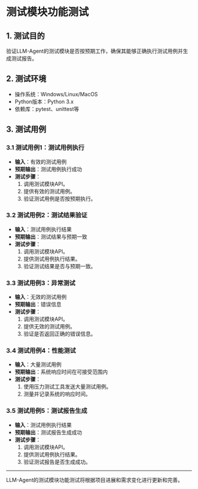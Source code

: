 # 测试模块功能测试

## 1. 测试目的

验证LLM-Agent的测试模块是否按预期工作，确保其能够正确执行测试用例并生成测试报告。

## 2. 测试环境

- 操作系统：Windows/Linux/MacOS
- Python版本：Python 3.x
- 依赖库：pytest、unittest等

## 3. 测试用例

### 3.1 测试用例1：测试用例执行

- **输入**：有效的测试用例
- **预期输出**：测试用例执行成功
- **测试步骤**：
  1. 调用测试模块API。
  2. 提供有效的测试用例。
  3. 验证测试用例是否按预期执行。

### 3.2 测试用例2：测试结果验证

- **输入**：测试用例执行结果
- **预期输出**：测试结果与预期一致
- **测试步骤**：
  1. 调用测试模块API。
  2. 提供测试用例执行结果。
  3. 验证测试结果是否与预期一致。

### 3.3 测试用例3：异常测试

- **输入**：无效的测试用例
- **预期输出**：错误信息
- **测试步骤**：
  1. 调用测试模块API。
  2. 提供无效的测试用例。
  3. 验证是否返回正确的错误信息。

### 3.4 测试用例4：性能测试

- **输入**：大量测试用例
- **预期输出**：系统响应时间在可接受范围内
- **测试步骤**：
  1. 使用压力测试工具发送大量测试用例。
  2. 测量并记录系统的响应时间。

### 3.5 测试用例5：测试报告生成

- **输入**：测试用例执行结果
- **预期输出**：测试报告生成成功
- **测试步骤**：
  1. 调用测试模块API。
  2. 提供测试用例执行结果。
  3. 验证测试报告是否生成成功。

---

LLM-Agent的测试模块功能测试将根据项目进展和需求变化进行更新和完善。